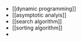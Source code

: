 
- [[dynamic programming]]
- [[asymptotic analyis]]
- [[search algorithm]]
- [[sorting algorithm]] 
- 
